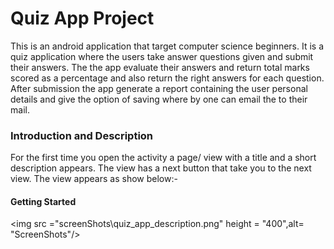 # Quiz App Project
This is an android application that target computer science beginners. 
It is a quiz application where the users take answer questions given and submit their answers.
The the app evaluate their answers and return total marks scored as a percentage and also
return the right answers for each question.
After submission the app generate a report containing the user personal details and give the option
of saving where by one can email the to their mail.

### Introduction and Description
For the first time you open the activity a page/ view with a title and a short description appears.
The view has a next button that take you to the next view.
The view appears as show below:-   
#### Getting Started  
<img src ="screenShots\quiz_app_description.png" height = "400",alt= "ScreenShots"/>   
